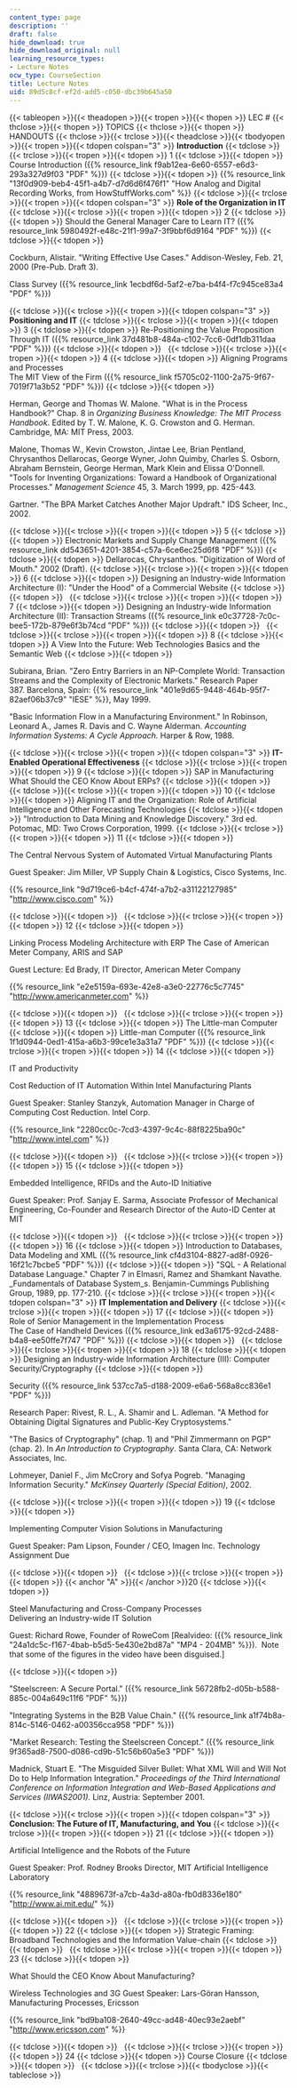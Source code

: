 ```yaml
---
content_type: page
description: ''
draft: false
hide_download: true
hide_download_original: null
learning_resource_types:
- Lecture Notes
ocw_type: CourseSection
title: Lecture Notes
uid: 89d5c8cf-ef2d-add5-c050-dbc39b645a50
---
```

{{< tableopen >}}{{< theadopen >}}{{< tropen >}}{{< thopen >}}
LEC #
{{< thclose >}}{{< thopen >}}
TOPICS
{{< thclose >}}{{< thopen >}}
HANDOUTS
{{< thclose >}}{{< trclose >}}{{< theadclose >}}{{< tbodyopen >}}{{< tropen >}}{{< tdopen colspan="3" >}}
**Introduction**
{{< tdclose >}}{{< trclose >}}{{< tropen >}}{{< tdopen >}}
1
{{< tdclose >}}{{< tdopen >}}
Course Introduction ({{% resource_link f9ab12ea-6e60-6557-e6d3-293a327d9f03 "PDF" %}})
{{< tdclose >}}{{< tdopen >}}
{{% resource_link "13f0d909-beb4-45f1-a4b7-d7d6d6f476f1" "How Analog and Digital Recording Works, from HowStuffWorks.com" %}}
{{< tdclose >}}{{< trclose >}}{{< tropen >}}{{< tdopen colspan="3" >}}
**Role of the Organization in IT**
{{< tdclose >}}{{< trclose >}}{{< tropen >}}{{< tdopen >}}
2
{{< tdclose >}}{{< tdopen >}}
Should the General Manager Care to Learn IT? ({{% resource_link 5980492f-e48c-21f1-99a7-3f9bbf6d9164 "PDF" %}})
{{< tdclose >}}{{< tdopen >}}

Cockburn, Alistair. "Writing Effective Use Cases." Addison-Wesley, Feb. 21, 2000 (Pre-Pub. Draft 3).

Class Survey ({{% resource_link 1ecbdf6d-5af2-e7ba-b4f4-f7c945ce83a4 "PDF" %}})

{{< tdclose >}}{{< trclose >}}{{< tropen >}}{{< tdopen colspan="3" >}}
**Positioning and IT**
{{< tdclose >}}{{< trclose >}}{{< tropen >}}{{< tdopen >}}
3
{{< tdclose >}}{{< tdopen >}}
Re-Positioning the Value Proposition Through IT ({{% resource_link 37d481b8-484a-c102-7cc6-0df1db311daa "PDF" %}})
{{< tdclose >}}{{< tdopen >}}
 
{{< tdclose >}}{{< trclose >}}{{< tropen >}}{{< tdopen >}}
4
{{< tdclose >}}{{< tdopen >}}
Aligning Programs and Processes   
The MIT View of the Firm ({{% resource_link f5705c02-1100-2a75-9f67-7019f71a3b52 "PDF" %}})
{{< tdclose >}}{{< tdopen >}}

Herman, George and Thomas W. Malone. "What is in the Process Handbook?" Chap. 8 in _Organizing Business Knowledge: The MIT Process Handbook_. Edited by T. W. Malone, K. G. Crowston and G. Herman. Cambridge, MA: MIT Press, 2003.

Malone, Thomas W., Kevin Crowston, Jintae Lee, Brian Pentland, Chrysanthos Dellarocas, George Wyner, John Quimby, Charles S. Osborn, Abraham Bernstein, George Herman, Mark Klein and Elissa O'Donnell. "Tools for Inventing Organizations: Toward a Handbook of Organizational Processes." _Management Science_ 45, 3. March 1999, pp. 425-443.

Gartner. "The BPA Market Catches Another Major Updraft." IDS Scheer, Inc., 2002.

{{< tdclose >}}{{< trclose >}}{{< tropen >}}{{< tdopen >}}
5
{{< tdclose >}}{{< tdopen >}}
Electronic Markets and Supply Change Management ({{% resource_link dd543651-4201-3854-c57a-6ce6ec25d6f8 "PDF" %}})
{{< tdclose >}}{{< tdopen >}}
Dellarocas, Chrysanthos. "Digitization of Word of Mouth." 2002 (Draft).
{{< tdclose >}}{{< trclose >}}{{< tropen >}}{{< tdopen >}}
6
{{< tdclose >}}{{< tdopen >}}
Designing an Industry-wide Information Architecture (I): "Under the Hood" of a Commercial Website
{{< tdclose >}}{{< tdopen >}}
 
{{< tdclose >}}{{< trclose >}}{{< tropen >}}{{< tdopen >}}
7
{{< tdclose >}}{{< tdopen >}}
Designing an Industry-wide Information Architecture (II): Transaction Streams ({{% resource_link e0c37728-7c0c-bee5-172b-879e6f3b74cd "PDF" %}})
{{< tdclose >}}{{< tdopen >}}
 
{{< tdclose >}}{{< trclose >}}{{< tropen >}}{{< tdopen >}}
8
{{< tdclose >}}{{< tdopen >}}
A View Into the Future: Web Technologies Basics and the Semantic Web
{{< tdclose >}}{{< tdopen >}}

Subirana, Brian. "Zero Entry Barriers in an NP-Complete World: Transaction Streams and the Complexity of Electronic Markets." Research Paper 387. Barcelona, Spain: {{% resource_link "401e9d65-9448-464b-95f7-82aef06b37c9" "IESE" %}}, May 1999.

"Basic Information Flow in a Manufacturing Environment." In Robinson, Leonard A., James R. Davis and C. Wayne Alderman. _Accounting Information Systems: A Cycle Approach._ Harper & Row, 1988.

{{< tdclose >}}{{< trclose >}}{{< tropen >}}{{< tdopen colspan="3" >}}
**IT-Enabled Operational Effectiveness**
{{< tdclose >}}{{< trclose >}}{{< tropen >}}{{< tdopen >}}
9
{{< tdclose >}}{{< tdopen >}}
SAP in Manufacturing   
What Should the CEO Know About ERPs?
{{< tdclose >}}{{< tdopen >}}
 
{{< tdclose >}}{{< trclose >}}{{< tropen >}}{{< tdopen >}}
10
{{< tdclose >}}{{< tdopen >}}
Aligning IT and the Organization: Role of Artificial Intelligence and Other Forecasting Technologies
{{< tdclose >}}{{< tdopen >}}
"Introduction to Data Mining and Knowledge Discovery." 3rd ed. Potomac, MD: Two Crows Corporation, 1999.
{{< tdclose >}}{{< trclose >}}{{< tropen >}}{{< tdopen >}}
11
{{< tdclose >}}{{< tdopen >}}

The Central Nervous System of Automated Virtual Manufacturing Plants

Guest Speaker: Jim Miller, VP Supply Chain & Logistics, Cisco Systems, Inc.

{{% resource_link "9d719ce6-b4cf-474f-a7b2-a31122127985" "http://www.cisco.com" %}}

{{< tdclose >}}{{< tdopen >}}
 
{{< tdclose >}}{{< trclose >}}{{< tropen >}}{{< tdopen >}}
12
{{< tdclose >}}{{< tdopen >}}

Linking Process Modeling Architecture with ERP The Case of American Meter Company, ARIS and SAP

Guest Lecture: Ed Brady, IT Director, American Meter Company

{{% resource_link "e2e5159a-693e-42e8-a3e0-22776c5c7745" "http://www.americanmeter.com" %}}

{{< tdclose >}}{{< tdopen >}}
 
{{< tdclose >}}{{< trclose >}}{{< tropen >}}{{< tdopen >}}
13
{{< tdclose >}}{{< tdopen >}}
The Little-man Computer
{{< tdclose >}}{{< tdopen >}}
Little-man Computer ({{% resource_link 1f1d0944-0ed1-415a-a6b3-99ce1e3a31a7 "PDF" %}})
{{< tdclose >}}{{< trclose >}}{{< tropen >}}{{< tdopen >}}
14
{{< tdclose >}}{{< tdopen >}}

IT and Productivity

Cost Reduction of IT Automation Within Intel Manufacturing Plants

Guest Speaker: Stanley Stanzyk, Automation Manager in Charge of Computing Cost Reduction. Intel Corp.

{{% resource_link "2280cc0c-7cd3-4397-9c4c-88f8225ba90c" "http://www.intel.com" %}}

{{< tdclose >}}{{< tdopen >}}
 
{{< tdclose >}}{{< trclose >}}{{< tropen >}}{{< tdopen >}}
15
{{< tdclose >}}{{< tdopen >}}

Embedded Intelligence, RFIDs and the Auto-ID Initiative

Guest Speaker: Prof. Sanjay E. Sarma, Associate Professor of Mechanical Engineering, Co-Founder and Research Director of the Auto-ID Center at MIT

{{< tdclose >}}{{< tdopen >}}
 
{{< tdclose >}}{{< trclose >}}{{< tropen >}}{{< tdopen >}}
16
{{< tdclose >}}{{< tdopen >}}
Introduction to Databases, Data Modeling and XML ({{% resource_link cf4d3104-8827-ad8f-0926-16f21c7bcbe5 "PDF" %}})
{{< tdclose >}}{{< tdopen >}}
"SQL - A Relational Database Language." Chapter 7 in Elmasri, Ramez and Shamkant Navathe. \_Fundamentals of Database System\_s. Benjamin-Cummings Publishing Group, 1989, pp. 177-210.
{{< tdclose >}}{{< trclose >}}{{< tropen >}}{{< tdopen colspan="3" >}}
**IT Implementation and Delivery**
{{< tdclose >}}{{< trclose >}}{{< tropen >}}{{< tdopen >}}
17
{{< tdclose >}}{{< tdopen >}}
Role of Senior Management in the Implementation Process   
The Case of Handheld Devices ({{% resource_link ed3a6175-92cd-2488-b4a8-ee50ffe7f747 "PDF" %}})
{{< tdclose >}}{{< tdopen >}}
 
{{< tdclose >}}{{< trclose >}}{{< tropen >}}{{< tdopen >}}
18
{{< tdclose >}}{{< tdopen >}}
Designing an Industry-wide Information Architecture (III): Computer Security/Cryptography
{{< tdclose >}}{{< tdopen >}}

Security ({{% resource_link 537cc7a5-d188-2009-e6a6-568a8cc836e1 "PDF" %}})

Research Paper: Rivest, R. L., A. Shamir and L. Adleman. "A Method for Obtaining Digital Signatures and Public-Key Cryptosystems."

"The Basics of Cryptography" (chap. 1) and "Phil Zimmermann on PGP" (chap. 2). In _An Introduction to Cryptography_. Santa Clara, CA: Network Associates, Inc.

Lohmeyer, Daniel F., Jim McCrory and Sofya Pogreb. "Managing Information Security." _McKinsey Quarterly (Special Edition)_, 2002.

{{< tdclose >}}{{< trclose >}}{{< tropen >}}{{< tdopen >}}
19
{{< tdclose >}}{{< tdopen >}}

Implementing Computer Vision Solutions in Manufacturing

Guest Speaker: Pam Lipson, Founder / CEO, Imagen Inc. Technology Assignment Due

{{< tdclose >}}{{< tdopen >}}
 
{{< tdclose >}}{{< trclose >}}{{< tropen >}}{{< tdopen >}}
{{< anchor "A" >}}{{< /anchor >}}20
{{< tdclose >}}{{< tdopen >}}

Steel Manufacturing and Cross-Company Processes   
Delivering an Industry-wide IT Solution

Guest: Richard Rowe, Founder of RoweCom \[Realvideo: ({{% resource_link "24a1dc5c-f167-4bab-b5d5-5e430e2bd87a" "MP4 - 204MB" %}}).  Note that some of the figures in the video have been disguised.\]

{{< tdclose >}}{{< tdopen >}}

"Steelscreen: A Secure Portal." ({{% resource_link 56728fb2-d05b-b588-885c-004a649c11f6 "PDF" %}})

"Integrating Systems in the B2B Value Chain." ({{% resource_link a1f74b8a-814c-5146-0462-a00356cca958 "PDF" %}})

"Market Research: Testing the Steelscreen Concept." ({{% resource_link 9f365ad8-7500-d086-cd9b-51c56b60a5e3 "PDF" %}})

Madnick, Stuart E. "The Misguided Silver Bullet: What XML Will and Will Not Do to Help Information Integration." _Proceedings of the Third International Conference on Information Integration and Web-Based Applications and Services (IIWAS2001)._ Linz, Austria: September 2001.

{{< tdclose >}}{{< trclose >}}{{< tropen >}}{{< tdopen colspan="3" >}}
**Conclusion: The Future of IT, Manufacturing, and You**
{{< tdclose >}}{{< trclose >}}{{< tropen >}}{{< tdopen >}}
21
{{< tdclose >}}{{< tdopen >}}

Artificial Intelligence and the Robots of the Future

Guest Speaker: Prof. Rodney Brooks Director, MIT Artificial Intelligence Laboratory

{{% resource_link "4889673f-a7cb-4a3d-a80a-fb0d8336e180" "http://www.ai.mit.edu/" %}}

{{< tdclose >}}{{< tdopen >}}
 
{{< tdclose >}}{{< trclose >}}{{< tropen >}}{{< tdopen >}}
22
{{< tdclose >}}{{< tdopen >}}
Strategic Framing: Broadband Technologies and the Information Value-chain
{{< tdclose >}}{{< tdopen >}}
 
{{< tdclose >}}{{< trclose >}}{{< tropen >}}{{< tdopen >}}
23
{{< tdclose >}}{{< tdopen >}}

What Should the CEO Know About Manufacturing?

Wireless Technologies and 3G Guest Speaker: Lars-Göran Hansson, Manufacturing Processes, Ericsson

{{% resource_link "bd9ba108-2640-49cc-ad48-40ec93e2aebf" "http://www.ericsson.com" %}}

{{< tdclose >}}{{< tdopen >}}
 
{{< tdclose >}}{{< trclose >}}{{< tropen >}}{{< tdopen >}}
24
{{< tdclose >}}{{< tdopen >}}
Course Closure
{{< tdclose >}}{{< tdopen >}}
 
{{< tdclose >}}{{< trclose >}}{{< tbodyclose >}}{{< tableclose >}}